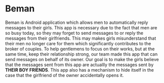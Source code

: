 # Beman 
Beman is Android application which allows men to automatically reply messages to their girls.
This app is necessary due to the fact that men are so busy today, so they may forget to send messages to or reply the messages from their girlfriends. This may makes girls misunderstand that their men no longer care for them which significantly contributes to the broker of couples. 
To help gentlemens to focus on their works, but at the same time, keep their relationship strong, our team made this app that can send messages on behalf of its owner. Our goal is to make the girls believe that the messages sent from this app are actuallly the messages sent by __THEIR BOY FRIENDS__. 
This app also has a mechanism to hide itself in the case that the girlfriend of the owner accidentally opens it.
